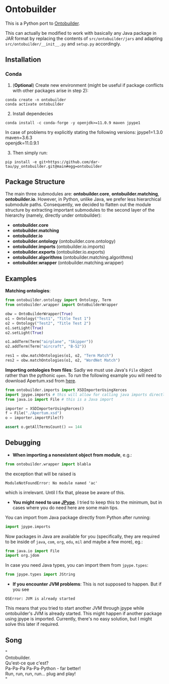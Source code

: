 # Ontobuilder

This is a Python port to [Ontobuilder](https://github.com/shraga89/ontobuilderDev).

This can actually be modified to work with basically any Java package in JAR format by replacing the contents of `src/ontobuilder/jars` and adapting `src/ontobuilder/__init__.py` and `setup.py` accordingly. 


## Installation
### Conda
1. (**Optional**) Create new environment (might be useful if package conflicts with other packages arise in step 2):
```
conda create -n ontobuilder
conda activate ontobuilder
```

2. Install dependecies
```
conda install -c conda-forge -y openjdk>=11.0.9 maven jpype1
```
In case of problems try explicitly stating the following versions:
jpype1=1.3.0  
maven=3.6.3  
openjdk=11.0.9.1  

3. Then simply run:
```
pip install -e git+https://github.com/dar-tau/py_ontobuilder.git@main#egg=ontobuilder
```

## Package Structure
The main three submodules are: **ontobuilder.core**, **ontobuilder.matching**, **ontobuilder.io**. However, in Python, unlike Java, we prefer less hierarchical submodule paths. 
Consequently, we decided to flatten out the module structure by extracting important submodules to the second layer of the hierarchy (namely, directly under ontobuilder):
* **ontobuilder.core**
* **ontobuilder.matching**
* **ontobuilder.io**
* **ontobuilder.ontology** (ontobuilder.core.ontology)
* **ontobuilder.imports** (ontobuilder.io.imports)
* **ontobuilder.exports** (ontobuilder.io.exports)
* **ontobuilder.algorithms** (ontobuilder.matching.algorithms)
* **ontobuilder.wrapper** (ontobuilder.matching.wrapper)

## Examples
**Matching ontologies**:
```python
from ontobuilder.ontology import Ontology, Term
from ontobuilder.wrapper import OntoBuilderWrapper

obw = OntoBuilderWrapper(True)
o1 = Ontology("Test1", "Title Test 1")
o2 = Ontology("Test2", "Title Test 2")
o1.setLight(True)
o2.setLight(True)

o1.addTerm(Term("airplane", "Skipper"))
o2.addTerm(Term("aircraft", "B-52"))

res1 = obw.matchOntologies(o1, o2, "Term Match")
res2 = obw.matchOntologies(o1, o2, "WordNet Match")
```

**Importing ontologies from files**: Sadly we must use Java's `File` object rather than the pythonic `open`. To run the following example you will need to download Apertum.xsd from [here](https://raw.githubusercontent.com/shraga89/ontobuilderDev/maven/ontobuilder.io/src/test/resources/Apertum.xsd).

```python
from ontobuilder.imports import XSDImporterUsingXerces
import jpype.imports # this will allow for calling java imports directly from python
from java.io import File # this is a Java import 

importer = XSDImporterUsingXerces()
f = File("./Apertum.xsd")
o = importer.importFile(f)

assert o.getAllTermsCount() == 144	

```

## Debugging
* **When importing a nonexistent object from module**, e.g.: 
```python
from ontobuilder.wrapper import blabla
```
the exception that will be raised is 
```
ModuleNotFoundError: No module named 'ac'
```
which is irrelevant. Until I fix that, please be aware of this.

* **You might need to use [JPype](https://github.com/jpype-project/jpype)**. I tried to keep this to the minimum, but in cases where you do need here are some main tips.  

You can import from Java package directly from Python after running:
```python
import jpype.imports
```
Now packages in Java are available for you (specifically, they are required to be inside of `java`, `com`, `org`, `edu`, `mil` and maybe a few more), eg.:
```python
from java.io import File
import org.jdom
```

In case you need Java types, you can import them from `jpype.types`:
```python
from jpype.types import JString
```

* **If you encounter JVM problems**: This is not supposed to happen. But if you see

```
OSError: JVM is already started
```

This means that you tried to start another JVM through jpype while ontobuilder's JVM is already started. This might happen if another package using jpype is imported. Currently, there's no easy solution, but I might solve this later if required.


## Song
"  
Ontobuilder.  
Qu'est-ce que c'est?  
Pa-Pa-Pa Pa-Pa-Python - far better!  
Run, run, run, run... plug and play!  
"
